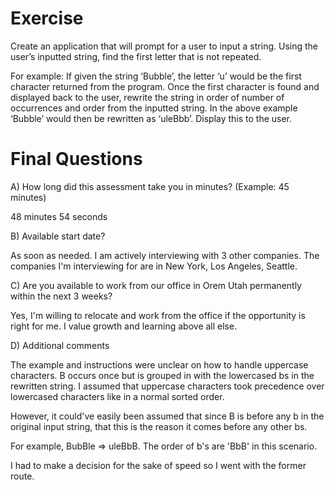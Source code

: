 # Exercise 

Create an application that will prompt for a user to input a string. Using the user’s inputted string, find the first letter that is not repeated. 
 
For example: If given the string ‘Bubble’, the letter ‘u’ would be the first character returned from the program. Once the first character is found and displayed back to the user, rewrite the string in order of number of occurrences and order from the inputted string. In the above example ‘Bubble’ would then be rewritten as ‘uleBbb’. Display this to the user.

# Final Questions

A) How long did this assessment take you in minutes? (Example: 45 minutes)

48 minutes 54 seconds

B) Available start date?

As soon as needed. I am actively interviewing with 3 other companies. The companies I'm interviewing for are in New York, Los Angeles, Seattle.

C) Are you available to work from our office in Orem Utah permanently within the next 3 weeks? 

Yes, I'm willing to relocate and work from the office if the opportunity is right for me. I value growth and learning above all else.

D) Additional comments

The example and instructions were unclear on how to handle uppercase characters. B occurs once but is grouped in with the lowercased bs in the rewritten string. I assumed that uppercase characters took precedence over lowercased characters like in a normal sorted order. 

However, it could've easily been assumed that since B is before any b in the original input string, that this is the reason it comes before any other bs.

For example, BubBle => uleBbB. The order of b's are 'BbB' in this scenario.

I had to make a decision for the sake of speed so I went with the former route.
